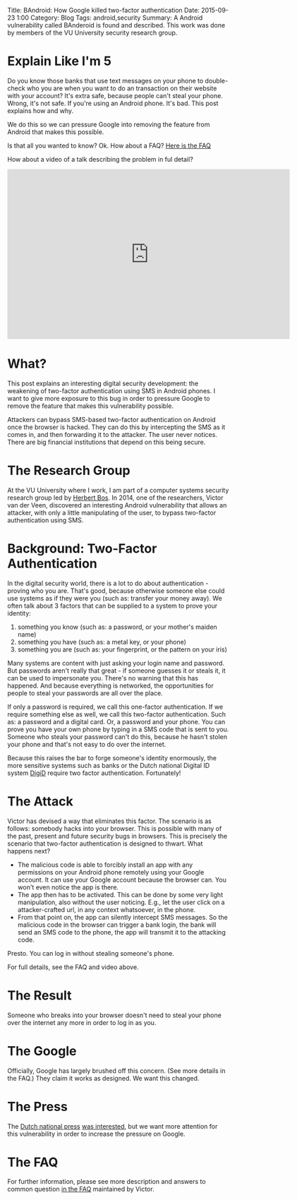 Title: BAndroid: How Google killed two-factor authentication
Date: 2015-09-23 1:00
Category: Blog
Tags: android,security
Summary: A Android vulnerability called BAnderoid is found and described. This work was done by members of the VU University security research group.

Explain Like I'm 5
===================
Do you know those banks that use text messages on your phone to double-check who you are when you want to do an transaction on their website with your account? It's extra safe, because people can't steal your phone. Wrong, it's not safe. If you're using an Android phone. It's bad. This post explains how and why.

We do this so we can pressure Google into removing the feature from Android that makes this possible.

Is that all you wanted to know? Ok. How about a FAQ?
[Here is the FAQ](http://www.few.vu.nl/~vvdveen/bandroid.html)

How about a video of a talk describing the problem in ful detail?

<iframe class="youtube-player"
type="text/html"
width="640" height="385"
src="http://www.youtube.com/embed/7WiE0cpsxv4" allowfullscreen frameborder="0" cc_load_policy="1">
</iframe>

What?
====
This post explains an interesting digital security development: the weakening of two-factor authentication using SMS in Android phones. I want to give more exposure to this bug in order to pressure Google to remove the feature that makes this vulnerability possible.

Attackers can bypass SMS-based two-factor authentication on Android once the browser is hacked. They can do this by intercepting the SMS as it comes in, and then forwarding it to the attacker. The user never notices. There are big financial institutions that depend on this being secure. 

The Research Group
==================

At the VU University where I work, I am part of a computer systems security research group led by [Herbert Bos](http://www.cs.vu.nl/~herbertb). In 2014, one of the researchers, Victor van der Veen, discovered an interesting Android vulnerability that allows an attacker, with only a little manipulating of the user, to bypass two-factor authentication using SMS.

Background: Two-Factor Authentication
=========================
In the digital security world, there is a lot to do about authentication - proving who you are. That's good, because otherwise someone else could use systems as if they were you (such as: transfer your money away). We often talk about 3 factors that can be supplied to a system to prove your identity:

  1. something you know (such as: a password, or your mother's maiden name)
  1. something you have (such as: a metal key, or your phone)
  1. something you are (such as: your fingerprint, or the pattern on your iris)

Many systems are content with just asking your login name and password. But passwords aren't really that great - if someone guesses it or steals it, it can be used to impersonate you. There's no warning that this has happened. And because everything is networked, the opportunities for people to steal your passwords are all over the place.

If only a password is required, we call this one-factor authentication. If we require something else as well, we call this two-factor authentication. Such as: a password and a digital card. Or, a password and your phone. You can prove you have your own phone by typing in a SMS code that is sent to you. Someone who steals your password can't do this, because he hasn't stolen your phone and that's not easy to do over the internet.

Because this raises the bar to forge someone's identity enormously, the more sensitive systems such as banks or the Dutch national Digital ID system [DigiD](https://www.digid.nl/) require two factor authentication. Fortunately!

The Attack
==========
Victor has devised a way that eliminates this factor. The scenario is as follows: somebody hacks into your browser. This is possible with many of the past, present and future security bugs in browsers. This is precisely the scenario that two-factor authentication is designed to thwart. What happens next?

  * The malicious code is able to forcibly install an app with any permissions on your Android phone remotely using your Google account. It can use your Google account because the browser can. You won't even notice the app is there.
  * The app then has to be activated. This can be done by some very light manipulation, also without the user noticing. E.g., let the user click on a attacker-crafted url, in any context whatsoever, in the phone.
  * From that point on, the app can silently intercept SMS messages. So the malicious code in the browser can trigger a bank login, the bank will send an SMS code to the phone, the app will transmit it to the attacking code.

Presto. You can log in without stealing someone's phone.

For full details, see the FAQ and video above.

The Result
==========
Someone who breaks into your browser doesn't need to steal your phone over the internet any more
in order to log in as you.

The Google
==========
Officially, Google has largely brushed off this concern. (See more details in the FAQ.) They claim it
works as designed. We want this changed.

The Press
=========
The [Dutch national press](http://www.volkskrant.nl/tech/lek-op-android-telefoons-door-beveiliging-google~a4089416/) [was interested](http://www.nu.nl/mobiel/4076742/onderzoekers-vu-ontdekken-lek-in-android-telefoons.html), but we want more attention for this vulnerability in order to increase the pressure on Google.

The FAQ
=======

For further information, please see more description and answers to common question [in the FAQ](http://www.few.vu.nl/~vvdveen/bandroid.html) maintained by Victor.
